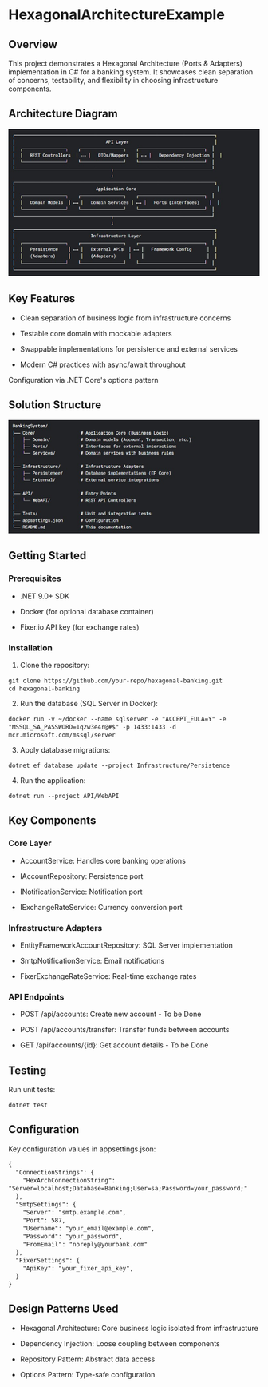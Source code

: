 ﻿# HexagonalArchitectureExample

## Overview
This project demonstrates a Hexagonal Architecture (Ports & Adapters) implementation in C# for a banking system. It showcases clean separation of concerns, testability, and flexibility in choosing infrastructure components.

## Architecture Diagram

![](/docs/images/diagram.jpg)

## Key Features
- Clean separation of business logic from infrastructure concerns

- Testable core domain with mockable adapters

- Swappable implementations for persistence and external services

- Modern C# practices with async/await throughout

Configuration via .NET Core's options pattern

## Solution Structure
![](/docs/images/solution_structure.jpg)

## Getting Started
### Prerequisites
- .NET 9.0+ SDK

- Docker (for optional database container)

- Fixer.io API key (for exchange rates)

### Installation
1. Clone the repository:

```
git clone https://github.com/your-repo/hexagonal-banking.git
cd hexagonal-banking
```
2. Run the database (SQL Server in Docker):
```
docker run -v ~/docker --name sqlserver -e "ACCEPT_EULA=Y" -e "MSSQL_SA_PASSWORD=1q2w3e4r@#$" -p 1433:1433 -d mcr.microsoft.com/mssql/server
```
3. Apply database migrations:
```
dotnet ef database update --project Infrastructure/Persistence
```
4. Run the application:
```
dotnet run --project API/WebAPI
```

## Key Components
### Core Layer
- AccountService: Handles core banking operations

- IAccountRepository: Persistence port

- INotificationService: Notification port

- IExchangeRateService: Currency conversion port

### Infrastructure Adapters
- EntityFrameworkAccountRepository: SQL Server implementation

- SmtpNotificationService: Email notifications

- FixerExchangeRateService: Real-time exchange rates

### API Endpoints
- POST /api/accounts: Create new account - To be Done

- POST /api/accounts/transfer: Transfer funds between accounts

- GET /api/accounts/{id}: Get account details - To be Done

## Testing
Run unit tests:
```
dotnet test
```

## Configuration
Key configuration values in appsettings.json:

```
{
  "ConnectionStrings": {
    "HexArchConnectionString": "Server=localhost;Database=Banking;User=sa;Password=your_password;"
  },
  "SmtpSettings": {
    "Server": "smtp.example.com",
    "Port": 587,
    "Username": "your_email@example.com",
    "Password": "your_password",
    "FromEmail": "noreply@yourbank.com"
  },
  "FixerSettings": {
    "ApiKey": "your_fixer_api_key",
  }
}
```
## Design Patterns Used
- Hexagonal Architecture: Core business logic isolated from infrastructure

- Dependency Injection: Loose coupling between components

- Repository Pattern: Abstract data access

- Options Pattern: Type-safe configuration

